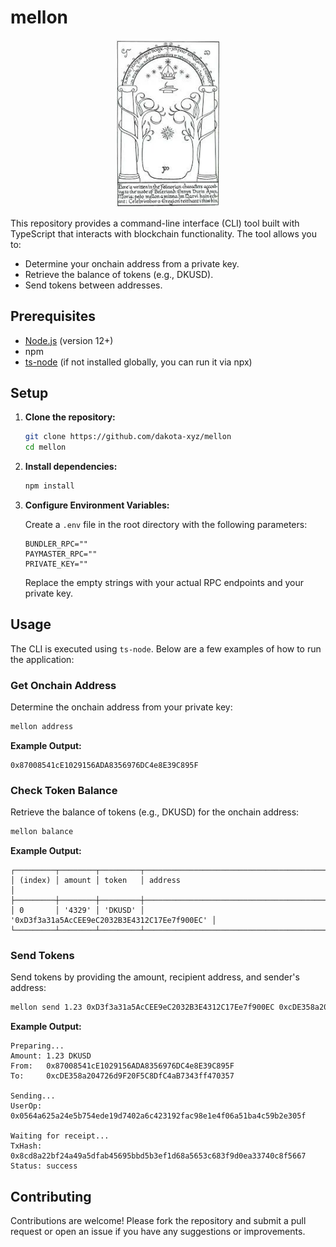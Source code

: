 # mellon

<p align="center">
   <img src="./.github/images/doors_of_durin.webp" width="33%"/>
</p>

This repository provides a command-line interface (CLI) tool built with TypeScript that interacts with blockchain functionality. The tool allows you to:

- Determine your onchain address from a private key.
- Retrieve the balance of tokens (e.g., DKUSD).
- Send tokens between addresses.

## Prerequisites

- [Node.js](https://nodejs.org/) (version 12+)
- npm
- [ts-node](https://www.npmjs.com/package/ts-node) (if not installed globally, you can run it via npx)

## Setup

1. **Clone the repository:**

   ```bash
   git clone https://github.com/dakota-xyz/mellon
   cd mellon
   ```

2. **Install dependencies:**

   ```bash
   npm install
   ```

3. **Configure Environment Variables:**

   Create a `.env` file in the root directory with the following parameters:

   ```dotenv
   BUNDLER_RPC=""
   PAYMASTER_RPC=""
   PRIVATE_KEY=""
   ```

   Replace the empty strings with your actual RPC endpoints and your private key.

## Usage

The CLI is executed using `ts-node`. Below are a few examples of how to run the application:

### Get Onchain Address

Determine the onchain address from your private key:

```bash
mellon address
```

**Example Output:**

```plaintext
0x87008541cE1029156ADA8356976DC4e8E39C895F
```

### Check Token Balance

Retrieve the balance of tokens (e.g., DKUSD) for the onchain address:

```bash
mellon balance
```

**Example Output:**

```plaintext
┌─────────┬────────┬─────────┬──────────────────────────────────────────────┐
│ (index) │ amount │ token   │ address                                      │
├─────────┼────────┼─────────┼──────────────────────────────────────────────┤
│ 0       │ '4329' │ 'DKUSD' │ '0xD3f3a31a5AcCEE9eC2032B3E4312C17Ee7f900EC' │
└─────────┴────────┴─────────┴──────────────────────────────────────────────┘
```

### Send Tokens

Send tokens by providing the amount, recipient address, and sender's address:

```bash
mellon send 1.23 0xD3f3a31a5AcCEE9eC2032B3E4312C17Ee7f900EC 0xcDE358a204726d9F20F5C8DfC4aB7343ff470357
```

**Example Output:**

```plaintext
Preparing...
Amount: 1.23 DKUSD
From:   0x87008541cE1029156ADA8356976DC4e8E39C895F
To:     0xcDE358a204726d9F20F5C8DfC4aB7343ff470357

Sending...
UserOp: 0x0564a625a24e5b754ede19d7402a6c423192fac98e1e4f06a51ba4c59b2e305f

Waiting for receipt...
TxHash: 0x8cd8a22bf24a49a5dfab45695bbd5b3ef1d68a5653c683f9d0ea33740c8f5667
Status: success
```

## Contributing

Contributions are welcome! Please fork the repository and submit a pull request or open an issue if you have any suggestions or improvements.
